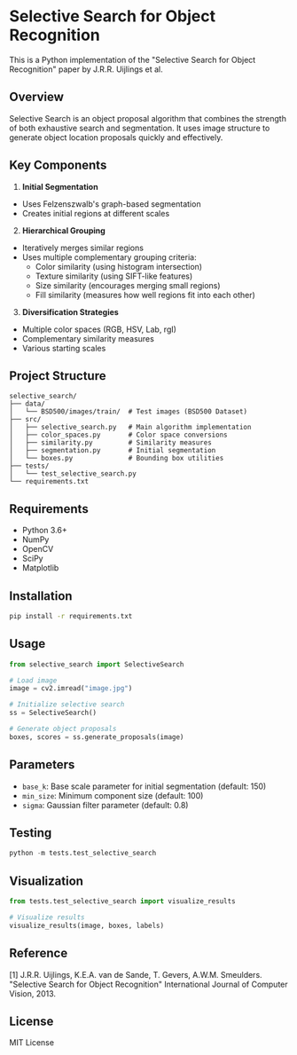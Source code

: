 # Selective Search for Object Recognition

This is a Python implementation of the "Selective Search for Object Recognition" paper by J.R.R. Uijlings et al. 

## Overview

Selective Search is an object proposal algorithm that combines the strength of both exhaustive search and segmentation. It uses image structure to generate object location proposals quickly and effectively.

## Key Components

1. **Initial Segmentation**
- Uses Felzenszwalb's graph-based segmentation
- Creates initial regions at different scales

2. **Hierarchical Grouping**
- Iteratively merges similar regions
- Uses multiple complementary grouping criteria:
  - Color similarity (using histogram intersection)
  - Texture similarity (using SIFT-like features)
  - Size similarity (encourages merging small regions)
  - Fill similarity (measures how well regions fit into each other)

3. **Diversification Strategies** 
- Multiple color spaces (RGB, HSV, Lab, rgI)
- Complementary similarity measures
- Various starting scales

## Project Structure

```
selective_search/
├── data/
│   └── BSD500/images/train/  # Test images (BSD500 Dataset)
├── src/
│   ├── selective_search.py   # Main algorithm implementation
│   ├── color_spaces.py       # Color space conversions
│   ├── similarity.py         # Similarity measures
│   ├── segmentation.py       # Initial segmentation 
│   └── boxes.py              # Bounding box utilities
├── tests/
│   └── test_selective_search.py
└── requirements.txt
```

## Requirements

- Python 3.6+
- NumPy
- OpenCV
- SciPy
- Matplotlib

## Installation

```bash
pip install -r requirements.txt
```

## Usage

```python
from selective_search import SelectiveSearch

# Load image
image = cv2.imread("image.jpg")

# Initialize selective search
ss = SelectiveSearch()

# Generate object proposals
boxes, scores = ss.generate_proposals(image)
```

## Parameters

- `base_k`: Base scale parameter for initial segmentation (default: 150)
- `min_size`: Minimum component size (default: 100)
- `sigma`: Gaussian filter parameter (default: 0.8)

## Testing
```python
python -m tests.test_selective_search
```

## Visualization

```python
from tests.test_selective_search import visualize_results

# Visualize results
visualize_results(image, boxes, labels)
```

## Reference

[1] J.R.R. Uijlings, K.E.A. van de Sande, T. Gevers, A.W.M. Smeulders.
"Selective Search for Object Recognition"
International Journal of Computer Vision, 2013.

## License

MIT License